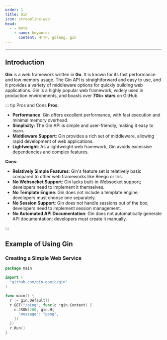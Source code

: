 ```yaml
---
order: 1
title: Gin
icon: streamline:web
head:
  - - meta
    - name: keywords
      content: HTTP, golang, gin
---
```


---

## Introduction

**Gin** is a web framework written in **Go**. It is known for its fast performance and low memory usage. The Gin API is straightforward and easy to use, and it provides a variety of middleware options for quickly building web applications. Gin is a highly popular web framework, widely used in production environments, and boasts over **70k+ stars** on GitHub.

::: tip Pros and Cons
**Pros**:
- **Performance**: Gin offers excellent performance, with fast execution and minimal memory overhead.
- **Simplicity**: The Gin API is simple and user-friendly, making it easy to learn.
- **Middleware Support**: Gin provides a rich set of middleware, allowing rapid development of web applications.
- **Lightweight**: As a lightweight web framework, Gin avoids excessive dependencies and complex features.

**Cons**:
- **Relatively Simple Features**: Gin's feature set is relatively basic compared to other web frameworks like Beego or Iris.
- **No Websocket Support**: Gin lacks built-in Websocket support; developers need to implement it themselves.
- **No Template Engine**: Gin does not include a template engine; developers must choose one separately.
- **No Session Support**: Gin does not handle sessions out of the box; developers need to implement session management.
- **No Automated API Documentation**: Gin does not automatically generate API documentation; developers must create it manually.

:::

## Example of Using Gin

### Creating a Simple Web Service

```go
package main

import (
  "github.com/gin-gonic/gin"
)

func main() {
  r := gin.Default()
  r.GET("/ping", func(c *gin.Context) {
    c.JSON(200, gin.H{
      "message": "pong",
    })
  })
  r.Run()
}
```
